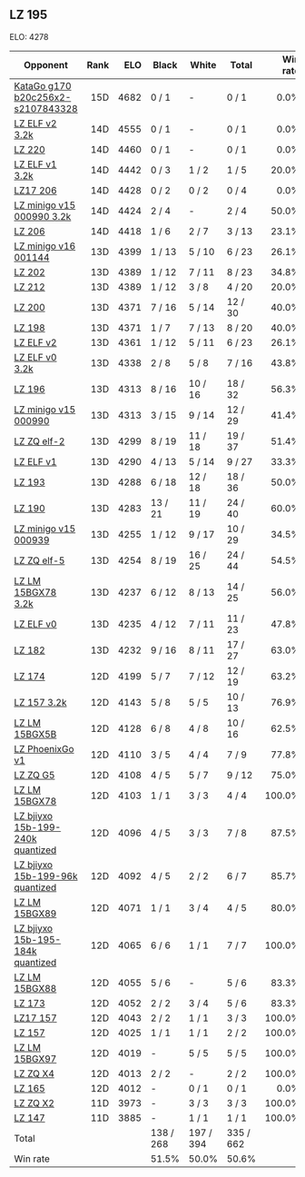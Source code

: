 ## LZ 195 ##

ELO: 4278

Opponent | Rank | ELO | Black | White | Total | Win rate
---------|-----:|----:|-------|-------|-------|-------:
[KataGo g170 b20c256x2-s2107843328](KataGo%20g170%20b20c256x2-s2107843328.md) | 15D | 4682 | 0 / 1 | - | 0 / 1 | 0.0%
[LZ ELF v2 3.2k](LZ%20ELF%20v2%203.2k.md) | 14D | 4555 | 0 / 1 | - | 0 / 1 | 0.0%
[LZ 220](LZ%20220.md) | 14D | 4460 | 0 / 1 | - | 0 / 1 | 0.0%
[LZ ELF v1 3.2k](LZ%20ELF%20v1%203.2k.md) | 14D | 4442 | 0 / 3 | 1 / 2 | 1 / 5 | 20.0%
[LZ17 206](LZ17%20206.md) | 14D | 4428 | 0 / 2 | 0 / 2 | 0 / 4 | 0.0%
[LZ minigo v15 000990 3.2k](LZ%20minigo%20v15%20000990%203.2k.md) | 14D | 4424 | 2 / 4 | - | 2 / 4 | 50.0%
[LZ 206](LZ%20206.md) | 14D | 4418 | 1 / 6 | 2 / 7 | 3 / 13 | 23.1%
[LZ minigo v16 001144](LZ%20minigo%20v16%20001144.md) | 13D | 4399 | 1 / 13 | 5 / 10 | 6 / 23 | 26.1%
[LZ 202](LZ%20202.md) | 13D | 4389 | 1 / 12 | 7 / 11 | 8 / 23 | 34.8%
[LZ 212](LZ%20212.md) | 13D | 4389 | 1 / 12 | 3 / 8 | 4 / 20 | 20.0%
[LZ 200](LZ%20200.md) | 13D | 4371 | 7 / 16 | 5 / 14 | 12 / 30 | 40.0%
[LZ 198](LZ%20198.md) | 13D | 4371 | 1 / 7 | 7 / 13 | 8 / 20 | 40.0%
[LZ ELF v2](LZ%20ELF%20v2.md) | 13D | 4361 | 1 / 12 | 5 / 11 | 6 / 23 | 26.1%
[LZ ELF v0 3.2k](LZ%20ELF%20v0%203.2k.md) | 13D | 4338 | 2 / 8 | 5 / 8 | 7 / 16 | 43.8%
[LZ 196](LZ%20196.md) | 13D | 4313 | 8 / 16 | 10 / 16 | 18 / 32 | 56.3%
[LZ minigo v15 000990](LZ%20minigo%20v15%20000990.md) | 13D | 4313 | 3 / 15 | 9 / 14 | 12 / 29 | 41.4%
[LZ ZQ elf-2](LZ%20ZQ%20elf-2.md) | 13D | 4299 | 8 / 19 | 11 / 18 | 19 / 37 | 51.4%
[LZ ELF v1](LZ%20ELF%20v1.md) | 13D | 4290 | 4 / 13 | 5 / 14 | 9 / 27 | 33.3%
[LZ 193](LZ%20193.md) | 13D | 4288 | 6 / 18 | 12 / 18 | 18 / 36 | 50.0%
[LZ 190](LZ%20190.md) | 13D | 4283 | 13 / 21 | 11 / 19 | 24 / 40 | 60.0%
[LZ minigo v15 000939](LZ%20minigo%20v15%20000939.md) | 13D | 4255 | 1 / 12 | 9 / 17 | 10 / 29 | 34.5%
[LZ ZQ elf-5](LZ%20ZQ%20elf-5.md) | 13D | 4254 | 8 / 19 | 16 / 25 | 24 / 44 | 54.5%
[LZ LM 15BGX78 3.2k](LZ%20LM%2015BGX78%203.2k.md) | 13D | 4237 | 6 / 12 | 8 / 13 | 14 / 25 | 56.0%
[LZ ELF v0](LZ%20ELF%20v0.md) | 13D | 4235 | 4 / 12 | 7 / 11 | 11 / 23 | 47.8%
[LZ 182](LZ%20182.md) | 13D | 4232 | 9 / 16 | 8 / 11 | 17 / 27 | 63.0%
[LZ 174](LZ%20174.md) | 12D | 4199 | 5 / 7 | 7 / 12 | 12 / 19 | 63.2%
[LZ 157 3.2k](LZ%20157%203.2k.md) | 12D | 4143 | 5 / 8 | 5 / 5 | 10 / 13 | 76.9%
[LZ LM 15BGX5B](LZ%20LM%2015BGX5B.md) | 12D | 4128 | 6 / 8 | 4 / 8 | 10 / 16 | 62.5%
[LZ PhoenixGo v1](LZ%20PhoenixGo%20v1.md) | 12D | 4110 | 3 / 5 | 4 / 4 | 7 / 9 | 77.8%
[LZ ZQ G5](LZ%20ZQ%20G5.md) | 12D | 4108 | 4 / 5 | 5 / 7 | 9 / 12 | 75.0%
[LZ LM 15BGX78](LZ%20LM%2015BGX78.md) | 12D | 4103 | 1 / 1 | 3 / 3 | 4 / 4 | 100.0%
[LZ bjiyxo 15b-199-240k quantized](LZ%20bjiyxo%2015b-199-240k%20quantized.md) | 12D | 4096 | 4 / 5 | 3 / 3 | 7 / 8 | 87.5%
[LZ bjiyxo 15b-199-96k quantized](LZ%20bjiyxo%2015b-199-96k%20quantized.md) | 12D | 4092 | 4 / 5 | 2 / 2 | 6 / 7 | 85.7%
[LZ LM 15BGX89](LZ%20LM%2015BGX89.md) | 12D | 4071 | 1 / 1 | 3 / 4 | 4 / 5 | 80.0%
[LZ bjiyxo 15b-195-184k quantized](LZ%20bjiyxo%2015b-195-184k%20quantized.md) | 12D | 4065 | 6 / 6 | 1 / 1 | 7 / 7 | 100.0%
[LZ LM 15BGX88](LZ%20LM%2015BGX88.md) | 12D | 4055 | 5 / 6 | - | 5 / 6 | 83.3%
[LZ 173](LZ%20173.md) | 12D | 4052 | 2 / 2 | 3 / 4 | 5 / 6 | 83.3%
[LZ17 157](LZ17%20157.md) | 12D | 4043 | 2 / 2 | 1 / 1 | 3 / 3 | 100.0%
[LZ 157](LZ%20157.md) | 12D | 4025 | 1 / 1 | 1 / 1 | 2 / 2 | 100.0%
[LZ LM 15BGX97](LZ%20LM%2015BGX97.md) | 12D | 4019 | - | 5 / 5 | 5 / 5 | 100.0%
[LZ ZQ X4](LZ%20ZQ%20X4.md) | 12D | 4013 | 2 / 2 | - | 2 / 2 | 100.0%
[LZ 165](LZ%20165.md) | 12D | 4012 | - | 0 / 1 | 0 / 1 | 0.0%
[LZ ZQ X2](LZ%20ZQ%20X2.md) | 11D | 3973 | - | 3 / 3 | 3 / 3 | 100.0%
[LZ 147](LZ%20147.md) | 11D | 3885 | - | 1 / 1 | 1 / 1 | 100.0%
Total | | | 138 / 268 | 197 / 394 | 335 / 662 | 
Win rate| | | 51.5% | 50.0% | 50.6% | 
